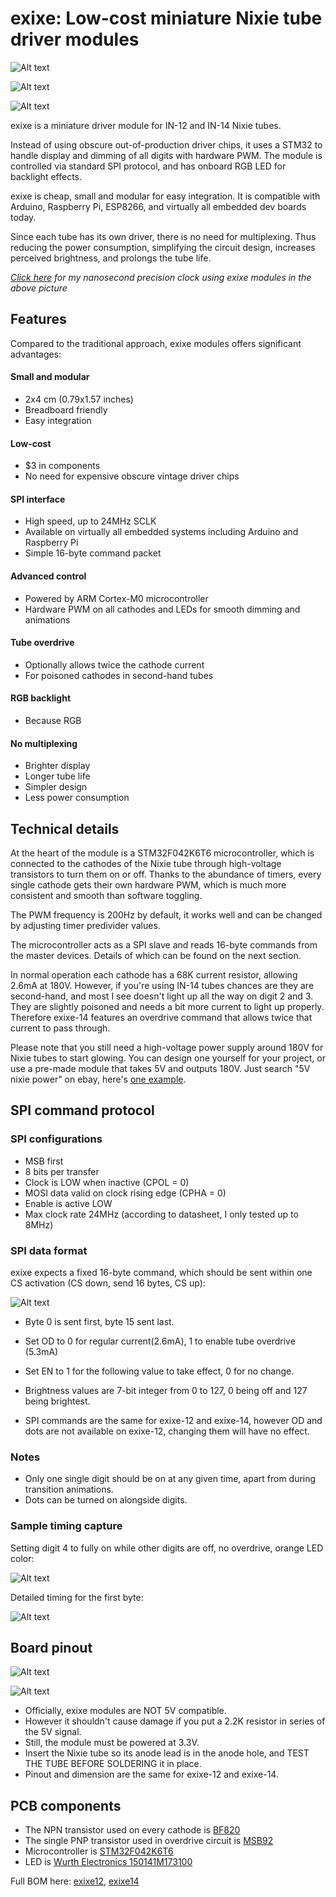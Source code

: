 # exixe: Low-cost miniature Nixie tube driver modules

![Alt text](resources/title.jpg)

![Alt text](resources/breadboard.jpg)

![Alt text](resources/clocks.jpg)

exixe is a miniature driver module for IN-12 and IN-14 Nixie tubes.

Instead of using obscure out-of-production driver chips, it uses a STM32 to handle display and dimming of all digits with hardware PWM. The module is controlled via standard SPI protocol, and has onboard RGB LED for backlight effects.

exixe is cheap, small and modular for easy integration. It is compatible with Arduino, Raspberry Pi, ESP8266, and virtually all embedded dev boards today.

Since each tube has its own driver, there is no need for multiplexing. Thus reducing the power consumption, simplifying the circuit design, increases perceived brightness, and prolongs the tube life.

*[Click here](https://github.com/dekuNukem/exixe_clock) for my nanosecond precision clock using exixe modules in the above picture*

## Features

Compared to the traditional approach, exixe modules offers significant advantages:

#### Small and modular
* 2x4 cm (0.79x1.57 inches)
* Breadboard friendly
* Easy integration

#### Low-cost
* $3 in components
* No need for expensive obscure vintage driver chips

#### SPI interface
* High speed, up to 24MHz SCLK
* Available on virtually all embedded systems including Arduino and Raspberry Pi
* Simple 16-byte command packet

#### Advanced control
* Powered by ARM Cortex-M0 microcontroller
* Hardware PWM on all cathodes and LEDs for smooth dimming and animations

#### Tube overdrive
* Optionally allows twice the cathode current
* For poisoned cathodes in second-hand tubes

#### RGB backlight
* Because RGB

#### No multiplexing
* Brighter display
* Longer tube life
* Simpler design
* Less power consumption

## Technical details

At the heart of the module is a STM32F042K6T6 microcontroller, which is connected to the cathodes of the Nixie tube through high-voltage transistors to turn them on or off. Thanks to the abundance of timers, every single cathode gets their own hardware PWM, which is much more consistent and smooth than software toggling.

The PWM frequency is 200Hz by default, it works well and can be changed by adjusting timer predivider values.

The microcontroller acts as a SPI slave and reads 16-byte commands from the master devices. Details of which can be found on the next section.

In normal operation each cathode has a 68K current resistor, allowing 2.6mA at 180V. However, if you're using IN-14 tubes chances are they are second-hand, and most I see doesn't light up all the way on digit 2 and 3. They are slightly poisoned and needs a bit more current to light up properly. Therefore exixe-14 features an overdrive command that allows twice that current to pass through.

Please note that you still need a high-voltage power supply around 180V for Nixie tubes to start glowing. You can design one yourself for your project, or use a pre-made module that takes 5V and outputs 180V. Just search "5V nixie power" on ebay, here's [one example](https://www.ebay.com/itm/DC-5V-12V-to-170V-DC-High-Voltage-NIXIE-Power-Supply-Module-PSU-NIXIE-TUBE-ERA-/322511957768?hash=item4b1735ef08:g:ftQAAOSwYTVZmjZb).

## SPI command protocol

### SPI configurations

* MSB first
* 8 bits per transfer
* Clock is LOW when inactive (CPOL = 0)
* MOSI data valid on clock rising edge (CPHA = 0)
* Enable is active LOW
* Max clock rate 24MHz (according to datasheet, I only tested up to 8MHz)

### SPI data format

exixe expects a fixed 16-byte command, which should be sent within one CS activation (CS down, send 16 bytes, CS up):

![Alt text](resources/spi_cmd.png)

* Byte 0 is sent first, byte 15 sent last.

* Set OD to 0 for regular current(2.6mA), 1 to enable tube overdrive (5.3mA)

* Set EN to 1 for the following value to take effect, 0 for no change.

* Brightness values are 7-bit integer from 0 to 127, 0 being off and 127 being brightest.

* SPI commands are the same for exixe-12 and exixe-14, however OD and dots are not available on exixe-12, changing them will have no effect.

### Notes

* Only one single digit should be on at any given time, apart from during transition animations.
* Dots can be turned on alongside digits.

### Sample timing capture

Setting digit 4 to fully on while other digits are off, no overdrive, orange LED color:

![Alt text](resources/spi_data_format.png)

Detailed timing for the first byte:

![Alt text](resources/spi_data_format_detail.png)

## Board pinout

![Alt text](resources/pinout_photo.jpg)

![Alt text](resources/pinout_table.png)

* Officially, exixe modules are NOT 5V compatible.
* However it shouldn't cause damage if you put a 2.2K resistor in series of the 5V signal.
* Still, the module must be powered at 3.3V.
* Insert the Nixie tube so its anode lead is in the anode hole, and TEST THE TUBE BEFORE SOLDERING it in place.
* Pinout and dimension are the same for exixe-12 and exixe-14.

## PCB components

* The NPN transistor used on every cathode is [BF820](https://www.mouser.co.uk/Search/ProductDetail.aspx?R=BF820W%2c135virtualkey66800000virtualkey771-BF820W135)
* The single PNP transistor used in overdrive circuit is [MSB92](https://www.mouser.co.uk/Search/ProductDetail.aspx?R=MSB92ASWT1Gvirtualkey58410000virtualkey863-MSB92ASWT1G)
* Microcontroller is [STM32F042K6T6](https://www.mouser.co.uk/Search/ProductDetail.aspx?R=STM32F042K6T6virtualkey51120000virtualkey511-STM32F042K6T6)
* LED is [Wurth Electronics 150141M173100](https://www.mouser.co.uk/Search/ProductDetail.aspx?R=150141M173100virtualkey51100000virtualkey710-150141M173100)

Full BOM here: [exixe12](resources/exixe12_bom.xlsx), [exixe14](resources/exixe14_bom.xlsx)

